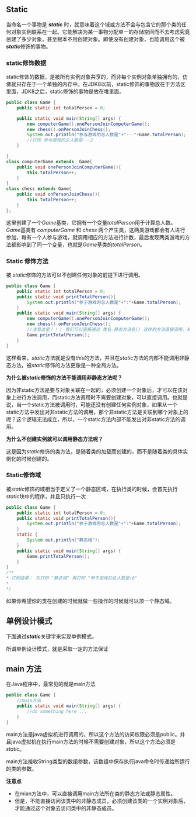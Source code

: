## Static

当命名一个事物是 ***static*** 时，就意味着这个域或方法不会与包含它的那个类的任何对象实例联系在一起。它能解决为某一事物分配单一的存储空间而不去考虑究竟创建了多少对象，甚至根本不用创建对象。即使没有创建对象，也能调用这个被***static***修饰的事物。

### static修饰数据

static修饰的数据，是被所有实例对象共享的，而非每个实例对象单独拥有的，仿佛就只存在于一个单独的内存中。在JDK8以前，static修饰的事物放在于方法区里面，JDK8之后，static修饰的事物是放在堆里面。

```java
public class Game {
    public static int totalPerson = 0;

    public static void main(String[] args) {
        new computerGame().onePersonJoinComputerGame();
        new chess().onPersonJoinChess();
        System.out.println("参与游戏的总人数是"+"---"+Game.totalPerson);
        //打印 参与游戏的总人数是---2
    }

}
class computerGame extends  Game{
    public void onePersonJoinComputerGame(){
        this.totalPerson++;
    }
}
class chess extends Game{
    public void onPersonJoinChess(){
        this.totalPerson++;
    }
};
```

这里创建了一个*Game*基类，它拥有一个变量*totalPerson*用于计算总人数。*Game*基类有 *computerGame* 和 *chess* 两个产生类，这两类游戏都会有人进行参加，每有一个人参与游戏，就调用相应的方法进行计数，最后发现两类游戏的方法都影响到了同一个变量，也就是*Game*基类的*totalPerson*。

### Static 修饰方法

被 *static*修饰的方法可以不创建任何对象的前提下进行调用。

```java
public class Game {
    public static int totalPerson = 0;
    public static void printTotalPerson(){
        System.out.println("参于游戏的总人数是"+":"+Game.totalPerson);
    }
    public static void main(String[] args) {
        new computerGame().onePersonJoinComputerGame();
        new chess().onPersonJoinChess();
        //注意这里！！！ 我们可以直接通过 类名.静态方法名() 这样的方法直接调用，并没有创建多余的对象
        Game.printTotalPerson();
    }
}
```

这样看来，*static*方法就是没有*this*的方法，并且在*static*方法的内部不能调用非静态方法，被*static*修饰的方法更像是一种全局方法。

**为什么被*static*修饰的方法不能调用非静态方法呢？**

因为非static方法是要与对象关联在一起的，必须创建一个对象后，才可以在该对象上进行方法调用，而static方法调用时不需要创建对象，可以直接调用。也就是说，当一个static方法被调用时，可能还没有创建任何实例对象，如果从一个static方法中发出对非static方法的调用，那个非static方法是关联到哪个对象上的呢？这个逻辑无法成立，所以，一个static方法内部不能发出对非static方法的调用。

**为什么不创建实例就可以调用静态方法呢？**

这是因为*static*修饰的类方法，是随着类的加载而创建的，而不是随着类的具体实例化的时候创建的。

### Static修饰域

被*static*修饰的域相当于定义了一个静态区域，在执行类的时候，会首先执行*static*块中的程序，并且只执行一次

```java
public class Game {
    public static int totalPerson = 0;
    public static void printTotalPerson(){
        System.out.println("参于游戏的总人数是"+":"+Game.totalPerson);
    }
    static {
        System.out.println("静态域");
    }
    public static void main(String[] args) {
        Game.printTotalPerson();
    }
}
/**
* 打印结果： 先打印 "静态域" 再打印 "参于游戏的总人数是:0"
*
*/
```

如果你希望你的类在创建的时候就做一些操作的时候就可以顶一个静态域。



## 单例设计模式

下面通过***static***关键字来实现单例模式。

所谓单例设计模式，就是采取一定的方法保证







## main 方法

在Java程序中，最常见的就是main方法

```java
public class Game {
    //main方法
    public static void main(String[] args) {
        //do something here ...
    }
}
```

main方法是java虚拟机进行调用的，所以这个方法的访问权限必须是public。并且java虚拟机在执行main方法的时候不需要创建对象，所以这个方法必须是*static*。

main方法接收String类型的数组参数，该数组中保存执行java命令时传递给所运行的类的参数。

**注意点**

- 在mian方法中，可以直接调用main方法所在类的静态方法或静态属性。
- 但是，不能直接访问该类中的非静态成员，必须创建该类的一个实例对象后，才能通过这个对象去访问类中的非静态成员。